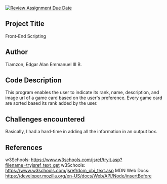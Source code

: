 [![Review Assignment Due Date](https://classroom.github.com/assets/deadline-readme-button-22041afd0340ce965d47ae6ef1cefeee28c7c493a6346c4f15d667ab976d596c.svg)](https://classroom.github.com/a/G4_DPacI)

## Project Title

Front-End Scripting

## Author

Tiamzon, Edgar Alan Emmanuel III B.

## Code Description

This program enables the user to indicate its rank, name, description, and image url of a game card based on the user's preference. Every game card are sorted based its rank added by the user.

## Challenges encountered

Basically, I had a hard-time in adding all the information in an output box.

## References

w3Schools: https://www.w3schools.com/jsref/tryit.asp?filename=tryjsref_text_get
w3Schools: https://www.w3schools.com/jsref/dom_obj_text.asp
MDN Web Docs: https://developer.mozilla.org/en-US/docs/Web/API/Node/insertBefore
